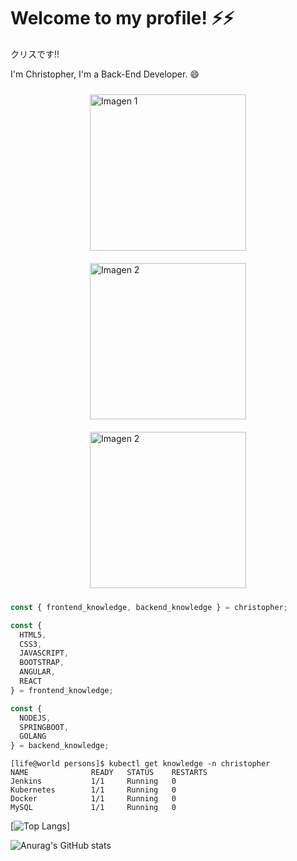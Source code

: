 
<!--
**Chris4589/Chris4589** is a ✨ _special_ ✨ repository because its `README.md` (this file) appears on your GitHub profile.

Here are some ideas to get you started:

- 🔭 I’m currently working on ...
- 🌱 I’m currently learning ...
- 👯 I’m looking to collaborate on ...
- 🤔 I’m looking for help with ...
- 💬 Ask me about ...
- 📫 How to reach me: ...
- 😄 Pronouns: ...
- ⚡ Fun fact: ...
-->
# Welcome to my profile! ⚡⚡

クリスです!!

I'm Christopher, I'm a Back-End Developer. 😄

<div style="display: flex; justify-content: center; flex-wrap: wrap;">
  <a href="https://www.credly.com/badges/190b8dd6-a5aa-44c7-b920-7cc7ce1b318d/linked_in" style="margin: 10px;">
    <img src="https://images.credly.com/images/00634f82-b07f-4bbd-a6bb-53de397fc3a6/linkedin_thumb_image.png" alt="Imagen 1" style="max-width: 100%; height: auto; width: 250px;" />
  </a>
  <a href="https://www.credly.com/badges/e8a90bc6-8c05-4562-9867-9495085c1d32/linked_in_profile" style="margin: 10px;">
    <img src="https://images.credly.com/images/b9feab85-1a43-4f6c-99a5-631b88d5461b/linkedin_thumb_image.png" alt="Imagen 2" style="max-width: 100%; height: auto; width: 250px;" />
  </a>
 <a href="https://www.credly.com/badges/dd320b1b-5a02-4c40-a1f0-e7790be93c26/linked_in_profile" style="margin: 10px;">
    <img src="https://images.credly.com/images/0e284c3f-5164-4b21-8660-0d84737941bc/linkedin_thumb_image.png" alt="Imagen 2" style="max-width: 100%; height: auto; width: 250px;" />
  </a>
</div>


```typescript
const { frontend_knowledge, backend_knowledge } = christopher;
```

```js
const {
  HTML5,
  CSS3,
  JAVASCRIPT,
  BOOTSTRAP,
  ANGULAR,
  REACT
} = frontend_knowledge;
```

```js
const {
  NODEJS,
  SPRINGBOOT,
  GOLANG
} = backend_knowledge;
```

```code
[life@world persons]$ kubectl get knowledge -n christopher
NAME              READY   STATUS    RESTARTS  
Jenkins           1/1     Running   0          
Kubernetes        1/1     Running   0          
Docker            1/1     Running   0     
MySQL             1/1     Running   0        

```

[![Top Langs](https://github-readme-stats.vercel.app/api/top-langs/?username=Chris4589&theme=radical&count_private=true)]

![Anurag's GitHub stats](https://github-readme-stats.vercel.app/api?username=Chris4589&theme=radical&count_private=true)

